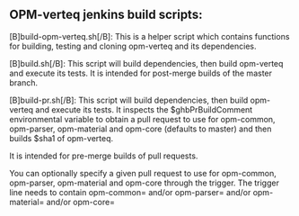 OPM-verteq jenkins build scripts:
--------------------------------

[B]build-opm-verteq.sh[/B]:
This is a helper script which contains functions for building,
testing and cloning opm-verteq and its dependencies.

[B]build.sh[/B]:
This script will build dependencies, then build opm-verteq and execute its tests.
It is intended for post-merge builds of the master branch.

[B]build-pr.sh[/B]:
This script will build dependencies, then build opm-verteq and execute its tests.
It inspects the $ghbPrBuildComment environmental variable to obtain a pull request
to use for opm-common, opm-parser, opm-material and opm-core (defaults to master) and then builds $sha1 of opm-verteq.

It is intended for pre-merge builds of pull requests.

You can optionally specify a given pull request to use for opm-common, opm-parser, opm-material and opm-core through the trigger.
The trigger line needs to contain opm-common=<pull request number> and/or opm-parser=<pull request number> 
and/or opm-material=<pull request number> and/or opm-core=<pull request number>
